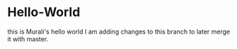 # Hello-World
this is Murali's hello world
I am adding changes to this branch to later merge it with master.
